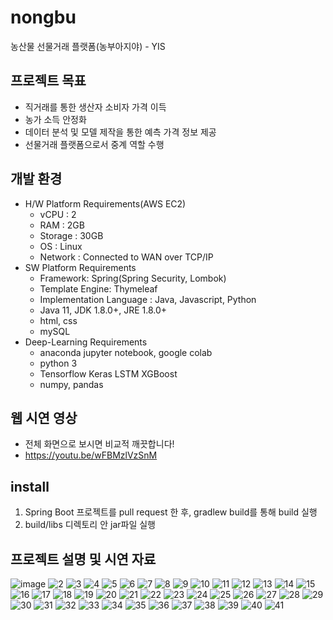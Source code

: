 # nongbu
농산물 선물거래 플랫폼(농부아지야) - YIS

## 프로젝트 목표
- 직거래를 통한 생산자 소비자 가격 이득
- 농가 소득 안정화
- 데이터 분석 및 모델 제작을 통한 예측 가격 정보 제공
- 선물거래 플랫폼으로서 중계 역할 수행

## 개발 환경
- H/W Platform Requirements(AWS EC2)
  - vCPU : 2
  - RAM : 2GB
  - Storage : 30GB
  - OS : Linux
  - Network : Connected to WAN over TCP/IP
- SW Platform Requirements
  - Framework: Spring(Spring Security, Lombok)
  - Template Engine: Thymeleaf
  - Implementation Language : Java, Javascript, Python 
  - Java 11, JDK 1.8.0+, JRE 1.8.0+
  - html, css
  - mySQL
- Deep-Learning Requirements
  - anaconda jupyter notebook, google colab
  - python 3
  - Tensorflow Keras LSTM XGBoost
  - numpy, pandas

## 웹 시연 영상
- 전체 화면으로 보시면 비교적 깨끗합니다!
- <https://youtu.be/wFBMzlVzSnM>

## install
1. Spring Boot 프로젝트를 pull request 한 후, gradlew build를 통해 build 실행
2. build/libs 디렉토리 안 jar파일 실행

## 프로젝트 설명 및 시연 자료
![image](https://user-images.githubusercontent.com/123279529/223429016-ec041ded-9ba8-4f8b-818f-2c1930e8baf2.png)
![2](https://user-images.githubusercontent.com/123279529/223429257-7b9e17a9-2f86-4334-b8cf-3124e7c8f978.png)
![3](https://user-images.githubusercontent.com/123279529/223429776-26e04b6b-1cf1-4458-98fb-7dad73491806.png)
![4](https://user-images.githubusercontent.com/123279529/223429809-e581d284-3ce9-4ef5-843f-3abf87ae436c.png)
![5](https://user-images.githubusercontent.com/123279529/223429821-dd30e695-921e-4a27-9d20-81fc058caeb4.png)
![6](https://user-images.githubusercontent.com/123279529/223429824-d28d75eb-46e5-4b08-bd61-0bcc714e3ad7.png)
![7](https://user-images.githubusercontent.com/123279529/223429827-e1d76932-2e73-4945-b6b8-8bcbaf183023.png)
![8](https://user-images.githubusercontent.com/123279529/223429831-11240fed-a9a5-46fe-ba51-fd5890b72514.png)
![9](https://user-images.githubusercontent.com/123279529/223429833-ecdc6b33-8f30-4e32-92ec-74ae25ea3cdb.png)
![10](https://user-images.githubusercontent.com/123279529/223429834-5a906339-d9f7-4ce2-9be9-536dfd053b1b.png)
![11](https://user-images.githubusercontent.com/123279529/223429838-4d8be326-ca82-4db2-9b4a-528ce8168b24.png)
![12](https://user-images.githubusercontent.com/123279529/223429840-e5c453ed-5e08-4cb5-bb2a-e8011260c1f6.png)
![13](https://user-images.githubusercontent.com/123279529/223429842-eb68c498-492f-4388-8fef-34ff38b5ba8a.png)
![14](https://user-images.githubusercontent.com/123279529/223429843-0510710b-219d-4d48-96c3-a746b5545500.png)
![15](https://user-images.githubusercontent.com/123279529/223429847-e3aa741b-2e74-4531-9e47-ca42515b1f3a.png)
![16](https://user-images.githubusercontent.com/123279529/223429850-6c283809-1e6b-4f89-ada7-4cdc9fc82e6e.png)
![17](https://user-images.githubusercontent.com/123279529/223429855-d2297eef-e0a6-414c-b975-7811ad276f15.png)
![18](https://user-images.githubusercontent.com/123279529/223429856-10ddd4e4-adf0-4d42-9623-5194b5dfa6d8.png)
![19](https://user-images.githubusercontent.com/123279529/223429858-ab918bb1-9939-4f30-a013-915637d056e8.png)
![20](https://user-images.githubusercontent.com/123279529/223429861-091135e9-2ddc-415d-a1d0-84bf6cc58e80.png)
![21](https://user-images.githubusercontent.com/123279529/223429865-b5365458-65d6-4365-a8cb-eb3ea0ccf033.png)
![22](https://user-images.githubusercontent.com/123279529/223429866-3d723441-dc00-419e-a6ca-458c2acafb65.png)
![23](https://user-images.githubusercontent.com/123279529/223429867-a92e279d-cc44-469a-9380-247e2d22cd39.png)
![24](https://user-images.githubusercontent.com/123279529/223429869-872a99d8-5e3f-401a-b34c-b2e3a9e88f14.png)
![25](https://user-images.githubusercontent.com/123279529/223429871-ead6a92b-a944-4826-adcf-e434cd241b92.png)
![26](https://user-images.githubusercontent.com/123279529/223429874-33b5d526-ef69-4266-b396-cba41223864f.png)
![27](https://user-images.githubusercontent.com/123279529/223429875-3b5125f9-7720-419b-bf61-f59ac98bcc3b.png)
![28](https://user-images.githubusercontent.com/123279529/223429877-69960669-b534-4ae7-912e-273e110dcd05.png)
![29](https://user-images.githubusercontent.com/123279529/223429881-d241c9b7-283d-496a-a0c6-1539c0bb584b.png)
![30](https://user-images.githubusercontent.com/123279529/223429883-6f075539-c6ba-4107-847e-dbe2eb7537fe.png)
![31](https://user-images.githubusercontent.com/123279529/223429886-5b0fa059-673f-4e7d-860f-8921ee01de54.png)
![32](https://user-images.githubusercontent.com/123279529/223429887-b85865c0-f128-4058-9867-cc33afe65e2b.png)
![33](https://user-images.githubusercontent.com/123279529/223429889-7dad473d-fcc5-46b7-b4d7-40286c0fa158.png)
![34](https://user-images.githubusercontent.com/123279529/223429892-26c36302-7da5-4298-ae75-f0eb723afd0f.png)
![35](https://user-images.githubusercontent.com/123279529/223429894-ecc40b10-717f-4469-ac46-c70398e37e0d.png)
![36](https://user-images.githubusercontent.com/123279529/223429900-a4b41a9b-30f7-44bb-a95a-beaa64d296e4.png)
![37](https://user-images.githubusercontent.com/123279529/223429901-1a62813e-ff99-472f-bfe4-de1cdcc7e09c.png)
![38](https://user-images.githubusercontent.com/123279529/223429903-0cccdf07-8057-4382-9612-44f1220bb71d.png)
![39](https://user-images.githubusercontent.com/123279529/223429905-ec71368d-c9ba-45aa-a6ad-b2b1161620fc.png)
![40](https://user-images.githubusercontent.com/123279529/223429906-154eb402-fd6b-4969-8d9d-a5e7c3f8ec66.png)
![41](https://user-images.githubusercontent.com/123279529/223429909-a0c1a5da-b459-4bcd-b72b-47c97fc36837.png)
